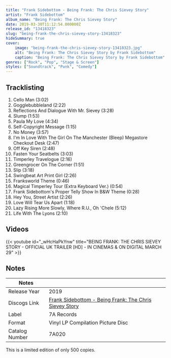 ```yaml
---
title: "Frank Sidebottom - Being Frank: The Chris Sievey Story"
artist: "Frank Sidebottom"
album_name: "Being Frank: The Chris Sievey Story"
date: 2019-03-30T11:12:54.000000Z
release_id: "13418323"
slug: "being-frank-the-chris-sievey-story-13418323"
hideSummary: true
cover:
    image: "being-frank-the-chris-sievey-story-13418323.jpg"
    alt: "Being Frank: The Chris Sievey Story by Frank Sidebottom"
    caption: "Being Frank: The Chris Sievey Story by Frank Sidebottom"
genres: ["Rock", "Pop", "Stage & Screen"]
styles: ["Soundtrack", "Punk", "Comedy"]
---
```


## Tracklisting
1. Cello Man (3:02)
2. Gogglebubbleland (2:22)
3. Reflections And Dialogue With Mr. Sievey (3:28)
4. Slump (1:53)
5. Paula My Love (4:34)
6. Self-Copyright Message (1:15)
7. No Money (3:57)
8. I'm In Love With The Girl On The Manchester (Bleep) Megastore Checkout Desk (2:47)
9. Off Key Siren (2:48)
10. Fasten Your Seatbelts (3:03)
11. Timperley Travelogue (2:16)
12. Greengrocer On The Corner (1:51)
13. Slip (3:18)
14. Swingbeat Art Print Girl (2:26)
15. Franksworld Theme (0:46)
16. Magical Timperley Tour (Extra Keyboard Ver.) (0:54)
17. Frank Sidebottom's Proper Telly Show In B&W Theme (0:28)
18. Hey You, Street Artist (2:26)
19. Love Will Tear Us Apart (1:18)
20. Lazy Rising More Slowly, Where R.U., Oh 'Chele (5:12)
21. Life With The Lyons (2:10)




## Videos
{{< youtube id="_wHcHaPkYnw" title="BEING FRANK: THE CHRIS SIEVEY STORY - OFFICIAL UK TRAILER [HD] - IN CINEMAS & ON DIGITAL MARCH 29" >}}

## Notes
| Notes          |             |
| ---------------| ----------- |
| Release Year   | 2019 |
| Discogs Link   | [Frank Sidebottom - Being Frank: The Chris Sievey Story](https://www.discogs.com/release/13418323-Frank-Sidebottom-And-Chris-Sievey-Being-Frank-The-Chris-Sievey-Story) |
| Label          | 7A Records |
| Format         | Vinyl LP Compilation Picture Disc |
| Catalog Number | 7A020 |

This is a limited edition of only 500 copies.
